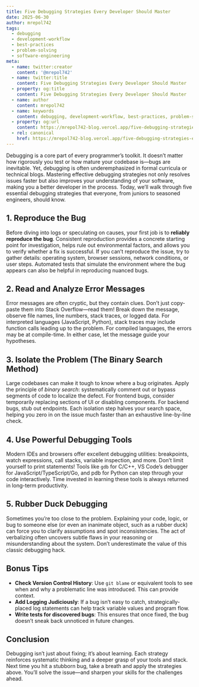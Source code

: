 ```yaml
---
title: Five Debugging Strategies Every Developer Should Master
date: 2025-06-30
author: mrepol742
tags:
  - debugging
  - development-workflow
  - best-practices
  - problem-solving
  - software-engineering
meta:
  - name: twitter:creator
    content: '@mrepol742'
  - name: twitter:title
    content: Five Debugging Strategies Every Developer Should Master
  - property: og:title
    content: Five Debugging Strategies Every Developer Should Master
  - name: author
    content: mrepol742
  - name: keywords
    content: debugging, development-workflow, best-practices, problem-solving, software-engineering
  - property: og:url
    content: https://mrepol742-blog.vercel.app/five-debugging-strategies-every-developer-should-master/
  - rel: canonical
    href: https://mrepol742-blog.vercel.app/five-debugging-strategies-every-developer-should-master/
---
```


Debugging is a core part of every programmer’s toolkit. It doesn’t matter how rigorously you test or how mature your codebase is—bugs are inevitable. Yet, debugging is often underemphasized in formal curricula or technical blogs. Mastering effective debugging strategies not only resolves issues faster but also improves your understanding of your software, making you a better developer in the process. Today, we’ll walk through five essential debugging strategies that everyone, from juniors to seasoned engineers, should know.

## 1. Reproduce the Bug

Before diving into logs or speculating on causes, your first job is to **reliably reproduce the bug**. Consistent reproduction provides a concrete starting point for investigation, helps rule out environmental factors, and allows you to verify whether a fix is successful. If you can’t reproduce the issue, try to gather details: operating system, browser sessions, network conditions, or user steps. Automated tests that simulate the environment where the bug appears can also be helpful in reproducing nuanced bugs.

## 2. Read and Analyze Error Messages

Error messages are often cryptic, but they contain clues. Don’t just copy-paste them into Stack Overflow—read them! Break down the message, observe file names, line numbers, stack traces, or logged data. For interpreted languages (JavaScript, Python), stack traces may include function calls leading up to the problem. For compiled languages, the errors may be at compile-time. In either case, let the message guide your hypotheses.

## 3. Isolate the Problem (The Binary Search Method)

Large codebases can make it tough to know where a bug originates. Apply the principle of *binary search*: systematically comment out or bypass segments of code to localize the defect. For frontend bugs, consider temporarily replacing sections of UI or disabling components. For backend bugs, stub out endpoints. Each isolation step halves your search space, helping you zero in on the issue much faster than an exhaustive line-by-line check.

## 4. Use Powerful Debugging Tools

Modern IDEs and browsers offer excellent debugging utilities: breakpoints, watch expressions, call stacks, variable inspection, and more. Don’t limit yourself to print statements! Tools like `gdb` for C/C++, VS Code’s debugger for JavaScript/TypeScript/Go, and pdb for Python can step through your code interactively. Time invested in learning these tools is always returned in long-term productivity.

## 5. Rubber Duck Debugging

Sometimes you’re too close to the problem. Explaining your code, logic, or bug to someone else (or even an inanimate object, such as a rubber duck) can force you to clarify assumptions and spot inconsistencies. The act of verbalizing often uncovers subtle flaws in your reasoning or misunderstanding about the system. Don’t underestimate the value of this classic debugging hack.

## Bonus Tips

- **Check Version Control History**: Use `git blame` or equivalent tools to see when and why a problematic line was introduced. This can provide context.
- **Add Logging Judiciously**: If a bug isn’t easy to catch, strategically-placed log statements can help track variable values and program flow.
- **Write tests for discovered bugs**: This ensures that once fixed, the bug doesn’t sneak back unnoticed in future changes.

## Conclusion

Debugging isn’t just about fixing; it’s about learning. Each strategy reinforces systematic thinking and a deeper grasp of your tools and stack. Next time you hit a stubborn bug, take a breath and apply the strategies above. You’ll solve the issue—and sharpen your skills for the challenges ahead.
